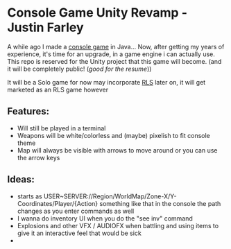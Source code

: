 # Console Game Unity Revamp - Justin Farley
A while ago I made a [console game](https://github.com/justinfarley/ConsoleGame) in Java... Now, after getting my years of experience, it's time for an upgrade, in a game engine i can actually use. This repo is reserved for the Unity project that this game will become. (and it will be completely public! (_good for the resume_))

It will be a Solo game for now may incorporate [RLS](https://justin-portfolio.farley-family.com/RedLobsterStudios-Website/mainpage.html) later on, it will get marketed as an RLS game however

## Features:
* Will still be played in a terminal
* Weapons will be white/colorless and (maybe) pixelish to fit console theme
* Map will always be visible with arrows to move around or you can use the arrow keys

## Ideas:
* starts as USER~SERVER://Region/WorldMap/Zone-X/Y-Coordinates/Player/{Action} something like that in the console the path changes as you enter commands as well
* I wanna do inventory UI when you do the "see inv" command
* Explosions and other VFX / AUDIOFX when battling and using items to give it an interactive feel that would be sick
* 
